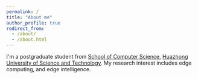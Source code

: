 ```yaml
---
permalink: /
title: "About me"
author_profile: true
redirect_from: 
  - /about/
  - /about.html
---
```


I'm a postgraduate student from [School of Computer Science](http://www.cs.hust.edu.cn/), [Huazhong University of Science and Technology](https://www.hust.edu.cn). My research interest includes edge computing, and edge intelligence.

